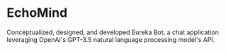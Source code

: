 # EchoMind


Conceptualized, designed, and developed Eureka Bot, a chat application leveraging OpenAI's GPT-3.5 natural language processing model's API.


